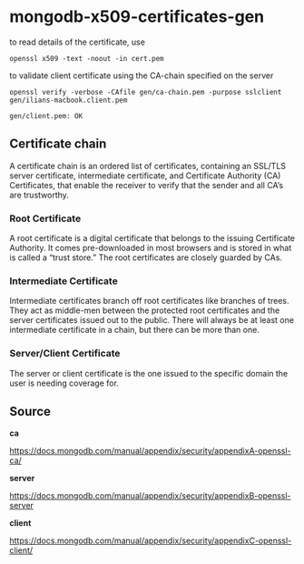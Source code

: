 # mongodb-x509-certificates-gen

to read details of the certificate, use

`openssl x509 -text -noout -in cert.pem`

to validate client certificate using the CA-chain specified on the server 

`openssl verify -verbose -CAfile gen/ca-chain.pem -purpose sslclient gen/ilians-macbook.client.pem`

`gen/client.pem: OK`


## Certificate chain
A certificate chain is an ordered list of certificates, containing an SSL/TLS server certificate, intermediate certificate, and Certificate Authority (CA) Certificates, that enable the receiver to verify that the sender and all CA’s are trustworthy.

### Root Certificate
A root certificate is a digital certificate that belongs to the issuing Certificate Authority. It comes pre-downloaded in most browsers and is stored in what is called a “trust store.” The root certificates are closely guarded by CAs.

### Intermediate Certificate 
Intermediate certificates branch off root certificates like branches of trees. They act as middle-men between the protected root certificates and the server certificates issued out to the public. There will always be at least one intermediate certificate in a chain, but there can be more than one.

### Server/Client Certificate
The server or client certificate is the one issued to the specific domain the user is needing coverage for.


## Source
**ca**

https://docs.mongodb.com/manual/appendix/security/appendixA-openssl-ca/


**server**

https://docs.mongodb.com/manual/appendix/security/appendixB-openssl-server


**client**

https://docs.mongodb.com/manual/appendix/security/appendixC-openssl-client/


